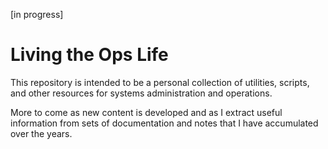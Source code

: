 [in progress]

# Living the Ops Life
This repository is intended to be a personal collection of utilities, scripts, and other resources for systems administration and operations.

More to come as new content is developed and as I extract useful information from sets of documentation and notes that I have accumulated over the years.
